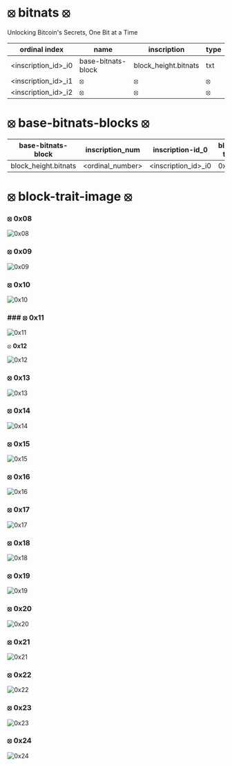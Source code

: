 # ⦻ bitnats ⦻
Unlocking Bitcoin's Secrets, One Bit at a Time

| **ordinal index** | **name** | **inscription** | **type** |
| ----------------- | ------------------ | -----------| -------- |
| <inscription_id>_i0 | base-bitnats-block | block_height.bitnats | txt |
| <inscription_id>_i1 | ⦻ | ⦻ | ⦻ |
| <inscription_id>_i2 | ⦻ | ⦻ | ⦻ |

# ⦻ base-bitnats-blocks ⦻

| **base-bitnats-block** | **inscription_num** | **inscription-id_0** | **block-trait** |
| ----------------- | ------------------ | -----------| -------- |
| block_height.bitnats | <ordinal_number> | <inscription_id>_i0 | 0x |

# ⦻ block-trait-image ⦻

### ⦻ **0x08**

![0x08](https://raw.githubusercontent.com/BitGnat/base-bitnats-blocks/main/0x08.png)

### ⦻ **0x09**

![0x09](https://github.com/BitGnat/base-bitnats-blocks/blob/main/0x09.png)

### ⦻ **0x10**

![0x10](https://github.com/BitGnat/base-bitnats-blocks/blob/main/0x10.png)

### ### ⦻ **0x11**

![0x11](https://github.com/BitGnat/base-bitnats-blocks/blob/main/0x11.png)

⦻ **0x12**

![0x12](https://github.com/BitGnat/base-bitnats-blocks/blob/main/0x12.png)

### ⦻ **0x13**

![0x13](https://github.com/BitGnat/base-bitnats-blocks/blob/main/0x13.png)

### ⦻ **0x14**

![0x14](https://github.com/BitGnat/base-bitnats-blocks/blob/main/0x14.png)

### ⦻ **0x15**

![0x15](https://github.com/BitGnat/base-bitnats-blocks/blob/main/0x15.png)

### ⦻ **0x16**

![0x16](https://github.com/BitGnat/base-bitnats-blocks/blob/main/0x16.png)

### ⦻ **0x17**

![0x17](https://github.com/BitGnat/base-bitnats-blocks/blob/main/0x17.png)

### ⦻ **0x18**

![0x18](https://github.com/BitGnat/base-bitnats-blocks/blob/main/0x18.png)

### ⦻ **0x19**

![0x19](https://github.com/BitGnat/base-bitnats-blocks/blob/main/0x19.png)

### ⦻ **0x20**

![0x20](https://github.com/BitGnat/base-bitnats-blocks/blob/main/0x20.png)

### ⦻ **0x21**

![0x21](https://github.com/BitGnat/base-bitnats-blocks/blob/main/0x21.png)

### ⦻ **0x22**

![0x22](https://github.com/BitGnat/base-bitnats-blocks/blob/main/0x22.png)

### ⦻ **0x23**

![0x23](https://github.com/BitGnat/base-bitnats-blocks/blob/main/0x23.png)

### ⦻ **0x24**

![0x24](https://github.com/BitGnat/base-bitnats-blocks/blob/main/0x24.png)
